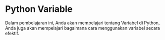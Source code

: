 # Python Variable

Dalam pembelajaran ini, Anda akan mempelajari tentang Variabel di Python, Anda juga akan mempelajari bagaimana cara menggunakan variabel secara efektif.
